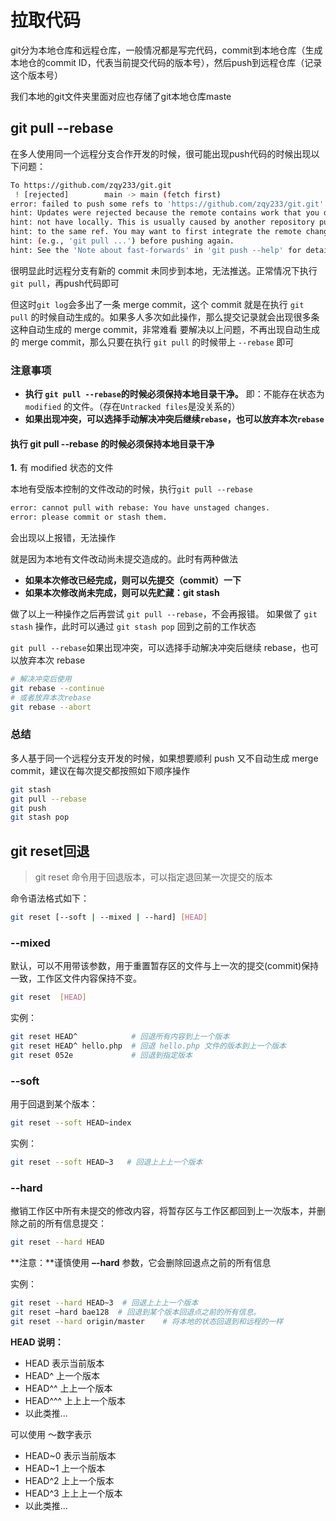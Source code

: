 # 拉取代码

git分为本地仓库和远程仓库，一般情况都是写完代码，commit到本地仓库（生成本地仓的commit ID，代表当前提交代码的版本号），然后push到远程仓库（记录这个版本号）

我们本地的git文件夹里面对应也存储了git本地仓库maste

## git pull --rebase

在多人使用同一个远程分支合作开发的时候，很可能出现push代码的时候出现以下问题：

```sh
To https://github.com/zqy233/git.git
 ! [rejected]        main -> main (fetch first)
error: failed to push some refs to 'https://github.com/zqy233/git.git'
hint: Updates were rejected because the remote contains work that you do
hint: not have locally. This is usually caused by another repository pushing
hint: to the same ref. You may want to first integrate the remote changes
hint: (e.g., 'git pull ...') before pushing again.
hint: See the 'Note about fast-forwards' in 'git push --help' for details.
```

很明显此时远程分支有新的 commit 未同步到本地，无法推送。正常情况下执行`git pull`，再push代码即可

但这时`git log`会多出了一条 merge commit，这个 commit 就是在执行 `git pull` 的时候自动生成的。如果多人多次如此操作，那么提交记录就会出现很多条这种自动生成的 merge commit，非常难看
要解决以上问题，不再出现自动生成的 merge commit，那么只要在执行 `git pull` 的时候带上 `--rebase` 即可

### 注意事项

- **执行 `git pull --rebase`的时候必须保持本地目录干净。** 即：不能存在状态为 `modified` 的文件。（存在`Untracked files`是没关系的）
- **如果出现冲突，可以选择手动解决冲突后继续`rebase`，也可以放弃本次`rebase`**

#### 执行 git pull --rebase 的时候必须保持本地目录干净

**1.** 有 modified 状态的文件

本地有受版本控制的文件改动的时候，执行`git pull --rebase`

```sh
error: cannot pull with rebase: You have unstaged changes.
error: please commit or stash them.
```

会出现以上报错，无法操作

就是因为本地有文件改动尚未提交造成的。此时有两种做法

- **如果本次修改已经完成，则可以先提交（commit）一下**
- **如果本次修改尚未完成，则可以先贮藏：git stash**

做了以上一种操作之后再尝试 `git pull --rebase`，不会再报错。
如果做了 `git stash` 操作，此时可以通过 `git stash pop` 回到之前的工作状态

`git pull --rebase`如果出现冲突，可以选择手动解决冲突后继续 rebase，也可以放弃本次 rebase

```sh
# 解决冲突后使用
git rebase --continue
# 或者放弃本次rebase
git rebase --abort
```

### 总结

多人基于同一个远程分支开发的时候，如果想要顺利 push 又不自动生成 merge commit，建议在每次提交都按照如下顺序操作

```sh
git stash
git pull --rebase
git push
git stash pop
```

## git reset回退

> git reset 命令用于回退版本，可以指定退回某一次提交的版本

命令语法格式如下：

```sh
git reset [--soft | --mixed | --hard] [HEAD]
```

### **--mixed** 

默认，可以不用带该参数，用于重置暂存区的文件与上一次的提交(commit)保持一致，工作区文件内容保持不变。

```sh
git reset  [HEAD] 
```

实例：

```sh
git reset HEAD^            # 回退所有内容到上一个版本  
git reset HEAD^ hello.php  # 回退 hello.php 文件的版本到上一个版本  
git reset 052e             # 回退到指定版本
```

### **--soft** 

用于回退到某个版本：

```sh
git reset --soft HEAD~index
```

实例：

```sh
git reset --soft HEAD~3   # 回退上上上一个版本 
```

### **--hard** 

撤销工作区中所有未提交的修改内容，将暂存区与工作区都回到上一次版本，并删除之前的所有信息提交：

```sh
git reset --hard HEAD
```

**注意：**谨慎使用 **–-hard** 参数，它会删除回退点之前的所有信息

实例：

```sh
git reset --hard HEAD~3  # 回退上上上一个版本  
git reset –hard bae128  # 回退到某个版本回退点之前的所有信息。 
git reset --hard origin/master    # 将本地的状态回退到和远程的一样 
```

**HEAD 说明：**

- HEAD 表示当前版本
- HEAD^ 上一个版本
- HEAD^^ 上上一个版本
- HEAD^^^ 上上上一个版本
- 以此类推...

可以使用 ～数字表示

- HEAD~0 表示当前版本
- HEAD~1 上一个版本
- HEAD^2 上上一个版本
- HEAD^3 上上上一个版本
- 以此类推...

